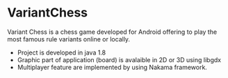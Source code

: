 # VariantChess
Variant Chess is a chess game developed for Android offering to play the most famous rule variants online or locally.

* Project is developed in java 1.8
* Graphic part of application (board) is avalaible in 2D or 3D using libgdx
* Multiplayer feature are implemented by using Nakama framework.


